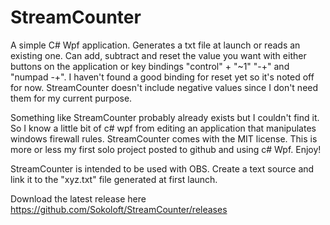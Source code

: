 # StreamCounter

A simple C# Wpf application. Generates a txt file at launch or reads an existing one. Can add, subtract and reset the value you want with either buttons on the application or key bindings "control" + "~1" "-+" and "numpad -+". I haven't found a good binding for reset yet so it's noted off for now. StreamCounter doesn't include negative values since I don't need them for my current purpose. 

Something like StreamCounter probably already exists but I couldn't find it. So I know a little bit of c# wpf from editing an application that manipulates windows firewall rules. StreamCounter comes with the MIT license. This is more or less my first solo project posted to github and using c# Wpf. Enjoy!

StreamCounter is intended to be used with OBS. Create a text source and link it to the "xyz.txt" file generated at first launch.

Download the latest release here
https://github.com/Sokoloft/StreamCounter/releases
